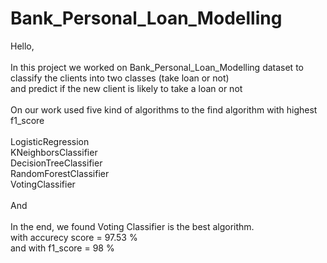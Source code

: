 # Bank_Personal_Loan_Modelling
Hello,<br> <br>
In this project we worked on Bank_Personal_Loan_Modelling dataset to classify the clients into two classes (take loan or not) <br> 
and predict if the new client is likely to take a loan or not <br>
<br> 
On our work used five kind of algorithms to the find algorithm with highest f1_score <br>  
LogisticRegression <br> 
KNeighborsClassifier <br> 
DecisionTreeClassifier <br> 
RandomForestClassifier <br> 
VotingClassifier<br>
<br> 
And <br>  
In the end, we found Voting Classifier is the best algorithm. <br> 
with accurecy score = 97.53 % <br> 
and with f1_score = 98 %


